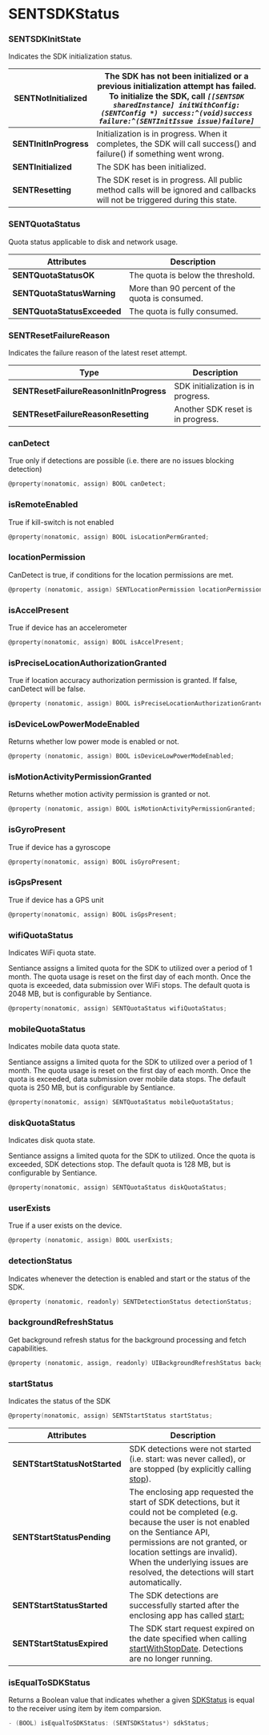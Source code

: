 # SENTSDKStatus

### SENTSDKInitState

Indicates the SDK initialization status.

| **SENTNotInitialized** | The SDK has not been initialized or a previous initialization attempt has failed. To initialize the SDK, call _`[[SENTSDK sharedInstance] initWithConfig:(SENTConfig *) success:^(void)success failure:^(SENTInitIssue issue)failure]`_ |
| ---------------------- | --------------------------------------------------------------------------------------------------------------------------------------------------------------------------------------------------------------------------------------- |
| **SENTInitInProgress** | Initialization is in progress. When it completes, the SDK will call success() and failure() if something went wrong.                                                                                                                    |
| **SENTInitialized**    | The SDK has been initialized.                                                                                                                                                                                                           |
| **SENTResetting**      | The SDK reset is in progress. All public method calls will be ignored and callbacks will not be triggered during this state.                                                                                                            |

### SENTQuotaStatus

Quota status applicable to disk and network usage.

| Attributes                  | Description                                    |
| --------------------------- | ---------------------------------------------- |
| **SENTQuotaStatusOK**       | The quota is below the threshold.              |
| **SENTQuotaStatusWarning**  | More than 90 percent of the quota is consumed. |
| **SENTQuotaStatusExceeded** | The quota is fully consumed.                   |

### SENTResetFailureReason

Indicates the failure reason of the latest reset attempt.

| Type                                     | Description                        |
| ---------------------------------------- | ---------------------------------- |
| **SENTResetFailureReasonInitInProgress** | SDK initialization is in progress. |
| **SENTResetFailureReasonResetting**      | Another SDK reset is in progress.  |

### canDetect

True only if detections are possible (i.e. there are no issues blocking detection)

```objectivec
@property(nonatomic, assign) BOOL canDetect;
```

### isRemoteEnabled

True if kill-switch is not enabled

```objectivec
@property(nonatomic, assign) BOOL isLocationPermGranted;
```

### locationPermission

CanDetect is true, if conditions for the location permissions are met.

```objectivec
@property (nonatomic, assign) SENTLocationPermission locationPermission;
```

### isAccelPresent

True if device has an accelerometer

```objectivec
@property(nonatomic, assign) BOOL isAccelPresent;
```



### isPreciseLocationAuthorizationGranted

True if location accuracy authorization permission is granted. If false, canDetect will be false.

```objectivec
@property (nonatomic, assign) BOOL isPreciseLocationAuthorizationGranted;
```

### isDeviceLowPowerModeEnabled

Returns whether low power mode is enabled or not.

```objectivec
@property (nonatomic, assign) BOOL isDeviceLowPowerModeEnabled;
```

### isMotionActivityPermissionGranted

Returns whether motion activity permission is granted or not.

```objectivec
@property (nonatomic, assign) BOOL isMotionActivityPermissionGranted;
```

### isGyroPresent

True if device has a gyroscope

```objectivec
@property(nonatomic, assign) BOOL isGyroPresent;
```

### isGpsPresent

True if device has a GPS unit

```objectivec
@property(nonatomic, assign) BOOL isGpsPresent;
```

### wifiQuotaStatus

Indicates WiFi quota state.

Sentiance assigns a limited quota for the SDK to utilized over a period of 1 month. The quota usage is reset on the first day of each month. Once the quota is exceeded, data submission over WiFi stops. The default quota is 2048 MB, but is configurable by Sentiance.

```objectivec
@property(nonatomic, assign) SENTQuotaStatus wifiQuotaStatus;
```

### mobileQuotaStatus

Indicates mobile data quota state.

Sentiance assigns a limited quota for the SDK to utilized over a period of 1 month. The quota usage is reset on the first day of each month. Once the quota is exceeded, data submission over mobile data stops. The default quota is 250 MB, but is configurable by Sentiance.

```objectivec
@property(nonatomic, assign) SENTQuotaStatus mobileQuotaStatus;
```

### diskQuotaStatus

Indicates disk quota state.

Sentiance assigns a limited quota for the SDK to utilized. Once the quota is exceeded, SDK detections stop. The default quota is 128 MB, but is configurable by Sentiance.

```objectivec
@property(nonatomic, assign) SENTQuotaStatus diskQuotaStatus;
```

### userExists

True if a user exists on the device.

```objectivec
@property (nonatomic, assign) BOOL userExists;
```

### detectionStatus

Indicates whenever the detection is enabled and start or the status of the SDK.

```objectivec
@property (nonatomic, readonly) SENTDetectionStatus detectionStatus;
```

### backgroundRefreshStatus

Get background refresh status for the background processing and fetch capabilities.

```objectivec
@property (nonatomic, assign, readonly) UIBackgroundRefreshStatus backgroundRefreshStatus;
```

### startStatus

Indicates the status of the SDK

```objectivec
@property(nonatomic, assign) SENTStartStatus startStatus;
```

| Attributes                    | Description                                                                                                                                                                                                                                                                                          |
| ----------------------------- | ---------------------------------------------------------------------------------------------------------------------------------------------------------------------------------------------------------------------------------------------------------------------------------------------------- |
| **SENTStartStatusNotStarted** | SDK detections were not started (i.e. start: was never called), or are stopped (by explicitly calling [stop](sentiance.md#stop)).                                                                                                                                                                    |
| **SENTStartStatusPending**    | The enclosing app requested the start of SDK detections, but it could not be completed (e.g. because the user is not enabled on the Sentiance API, permissions are not granted, or location settings are invalid). When the underlying issues are resolved, the detections will start automatically. |
| **SENTStartStatusStarted**    | The SDK detections are successfully started after the enclosing app has called [start:](sentiance.md#start)                                                                                                                                                                                          |
| **SENTStartStatusExpired**    | The SDK start request expired on the date specified when calling [startWithStopDate](sentiance.md#startwithstopdate). Detections are no longer running.                                                                                                                                              |

### isEqualToSDKStatus

Returns a Boolean value that indicates whether a given [SDKStatus](sentsdkstatus.md) is equal to the receiver using item by item comparsion.

```objectivec
- (BOOL) isEqualToSDKStatus: (SENTSDKStatus*) sdkStatus;
```


